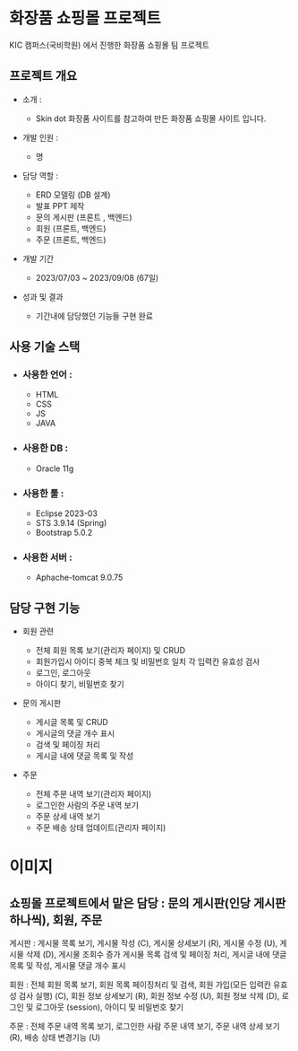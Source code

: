 # 화장품 쇼핑몰 프로젝트
KIC 캠퍼스(국비학원) 에서 진행한 화장품 쇼핑몰 팀 프로젝트

## 프로젝트 개요
* 소개 :
  * Skin dot 화장품 사이트를 참고하여 만든 화장품 쇼핑몰 사이트 입니다.

* 개발 인원 :
  *  명

* 담당 역할 :
  * ERD 모델링 (DB 설계)
  * 발표 PPT 제작
  * 문의 게시판 (프론트 , 백엔드)
  * 회원 (프론트, 백엔드)
  * 주문 (프론트, 백엔드)

* 개발 기간
  * 2023/07/03 ~ 2023/09/08 (67일)

* 성과 및 결과
  * 기간내에 담당했던 기능들 구현 완료


## 사용 기술 스택
* ### 사용한 언어 :
  * HTML
  * CSS
  * JS
  * JAVA
    
* ### 사용한 DB : 
  * Oracle 11g
   
* ### 사용한 툴 : 
  * Eclipse 2023-03
  * STS 3.9.14 (Spring)
  * Bootstrap 5.0.2
    
* ### 사용한 서버 :
  * Aphache-tomcat 9.0.75


## 담당 구현 기능
* 회원 관련
  * 전체 회원 목록 보기(관리자 페이지) 및 CRUD
  * 회원가입시 아이디 중복 체크 및 비밀번호 일치 각 입력칸 유효성 검사
  * 로그인, 로그아웃
  * 아이디 찾기, 비밀번호 찾기

* 문의 게시판
  * 게시글 목록 및 CRUD
  * 게시글의 댓글 개수 표시
  * 검색 및 페이징 처리
  * 게시글 내에 댓글 목록 및 작성

* 주문
  * 전체 주문 내역 보기(관리자 페이지)
  * 로그인한 사람의 주문 내역 보기
  * 주문 상세 내역 보기
  * 주문 배송 상태 업데이트(관리자 페이지)
 
# 이미지

 

## 쇼핑몰 프로젝트에서 맡은 담당 : 문의 게시판(인당 게시판 하나씩), 회원, 주문

게시판 : 게시물 목록 보기, 게시물 작성 (C), 게시물 상세보기 (R), 게시물 수정 (U), 게시물 삭제 (D), 게시물 조회수 증가 
        게시물 목록 검색 및 페이징 처리, 게시글 내에 댓글 목록 및 작성, 게시물 댓글 개수 표시

회원 : 전체 회원 목록 보기, 회원 목록 페이징처리 및 검색, 회원 가입(모든 입력칸 유효성 검사 실행) (C), 회원 정보 상세보기 (R), 회원 정보 수정 (U), 회원 정보 삭제 (D), 로그인 및 로그아웃 (session), 아이디 및 비밀번호 찾기

주문 : 전체 주문 내역 목록 보기, 로그인한 사람 주문 내역 보기, 주문 내역 상세 보기 (R), 배송 상태 변경기능 (U)
